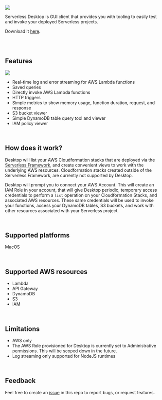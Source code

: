![](https://raw.githubusercontent.com/serverless/desktop/main/resources/readme-serverless-desktop.png)

Serverless Desktop is GUI client that provides you with tooling to easily test and invoke your deployed Serverless projects.

Download it [here](https://github.com/serverless/desktop/releases/latest).

<br />
<br />

## Features

![](https://raw.githubusercontent.com/serverless/desktop/main/resources/product-screenshot.png)

- Real-time log and error streaming for AWS Lambda functions
- Saved queries
- Directly invoke AWS Lambda functions
- HTTP triggers
- Simple metrics to show memory usage, function duration, request, and response
- S3 bucket viewer
- Simple DynamoDB table query tool and viewer
- IAM policy viewer

<br />

## How does it work?
Desktop will list your AWS Cloudformation stacks that are deployed via the [Serverless Framework](https://github.com/serverless/serverless), and create convenient views to work with the underlying AWS resources. Cloudformation stacks created outside of the Serverless Framework, are currently not supported by Desktop.

Desktop will prompt you to connect your AWS Account. This will create an IAM Role in your account, that will give Desktop periodic, temporary access credentials to perform a `list` operation on your Cloudformation Stacks, and associated AWS resources. These same credentials will be used to invoke your functions, access your DynamoDB tables, S3 buckets, and work with other resources associated with your Serverless project.

<br />


## Supported platforms
MacOS

<br />

## Supported AWS resources
- Lambda
- API Gateway
- DynamoDB
- S3
- IAM

<br />

## Limitations
- AWS only
- The AWS Role provisioned for Desktop is currently set to Administrative permissions. This will be scoped down in the future.
- Log streaming only supported for NodeJS runtimes

<br />

## Feedback
Feel free to create an [issue](https://github.com/serverless/desktop/issues/new) in this repo to report bugs, or request features.
